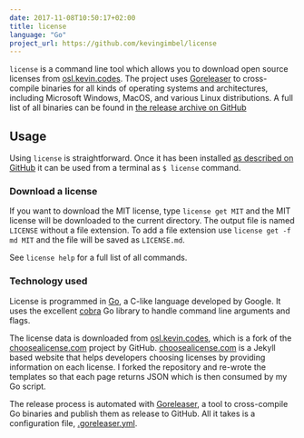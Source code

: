 ```yaml
---
date: 2017-11-08T10:50:17+02:00
title: license
language: "Go"
project_url: https://github.com/kevingimbel/license
---
```


`license` is a command line tool which allows you to download open source licenses from [osl.kevin.codes](http://osl.kevin.codes). The project uses [Goreleaser](https://goreleaser.com/ "Goreleaser website") to cross-compile binaries for all kinds of operating systems and architectures, including Microsoft Windows, MacOS, and various Linux distributions. A full list of all binaries can be found in [the release archive on GitHub](https://github.com/kevingimbel/license/releases "license release archive on GitHub")

## Usage

Using `license` is straightforward. Once it has been installed [as described on GitHub](https://github.com/kevingimbel/license#install "Read installation instructions on GitHub") it can be used from a terminal as `$ license` command.

### Download a license

If you want to download the MIT license, type `license get MIT` and the MIT license will be downloaded to the current directory. The output file is named `LICENSE` without a file extension. To add a file extension use `license get -f md MIT` and the file will be saved as `LICENSE.md`.

See `license help` for a full list of all commands.

### Technology used

License is programmed in [Go](https://golang.org "Go Project website"), a C-like language developed by Google. It uses the excellent [cobra](https://github.com/spf13/cobra) Go library to handle command line arguments and flags.

The license data is downloaded from [osl.kevin.codes](http://osl.kevin.codes), which is a fork of the [choosealicense.com](https://github.com/github/choosealicense.com "choosealicense repository") project by GitHub. [choosealicense.com](https://choosealicense.com) is a Jekyll based website that helps developers choosing licenses by providing information on each license. I forked the repository and re-wrote the templates so that each page returns JSON which is then consumed by my Go script.

The release process is automated with [Goreleaser](https://goreleaser.com/ "Goreleaser website"), a tool to cross-compile Go binaries and publish them as release to GitHub. All it takes is a configuration file, [.goreleaser.yml](https://github.com/kevingimbel/license/blob/master/.goreleaser.yml).
